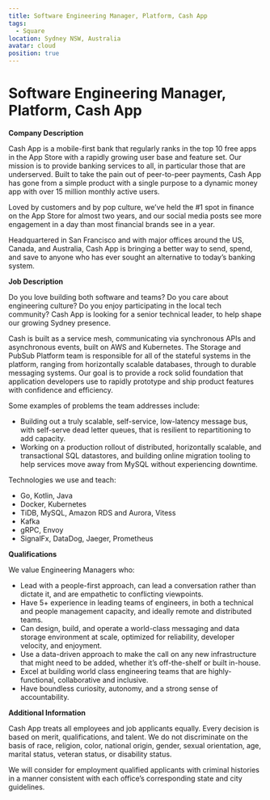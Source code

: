 ```yaml
---
title: Software Engineering Manager, Platform, Cash App
tags:
  - Square
location: Sydney NSW, Australia
avatar: cloud
position: true
---
```


# Software Engineering Manager, Platform, Cash App


**Company Description**

Cash App is a mobile-first bank that regularly ranks in the top 10 free apps in the App Store with a rapidly growing user base and feature set. Our mission is to provide banking services to all, in particular those that are underserved. Built to take the pain out of peer-to-peer payments, Cash App has gone from a simple product with a single purpose to a dynamic money app with over 15 million monthly active users.

Loved by customers and by pop culture, we’ve held the #1 spot in finance on the App Store for almost two years, and our social media posts see more engagement in a day than most financial brands see in a year.

Headquartered in San Francisco and with major offices around the US, Canada, and Australia, Cash App is bringing a better way to send, spend, and save to anyone who has ever sought an alternative to today’s banking system.

**Job Description**

Do you love building both software and teams? Do you care about engineering culture? Do you enjoy participating in the local tech community? Cash App is looking for a senior technical leader, to help shape our growing Sydney presence.

Cash is built as a service mesh, communicating via synchronous APIs and asynchronous events, built on AWS and Kubernetes. The Storage and PubSub Platform team is responsible for all of the stateful systems in the platform, ranging from horizontally scalable databases, through to durable messaging systems. Our goal is to provide a rock solid foundation that application developers use to rapidly prototype and ship product features with confidence and efficiency.

Some examples of problems the team addresses include:

* Building out a truly scalable, self-service, low-latency message bus, with self-serve dead letter queues, that is resilient to repartitioning to add capacity.
* Working on a production rollout of distributed, horizontally scalable, and transactional SQL datastores, and building online migration tooling to help services move away from MySQL without experiencing downtime.

Technologies we use and teach:

* Go, Kotlin, Java
* Docker, Kubernetes
* TiDB, MySQL, Amazon RDS and Aurora, Vitess
* Kafka
* gRPC, Envoy
* SignalFx, DataDog, Jaeger, Prometheus

**Qualifications**

We value Engineering Managers who:

* Lead with a people-first approach, can lead a conversation rather than dictate it, and are empathetic to conflicting viewpoints.
* Have 5+ experience in leading teams of engineers, in both a technical and people management capacity, and ideally remote and distributed teams.
* Can design, build, and operate a world-class messaging and data storage environment at scale, optimized for reliability, developer velocity, and enjoyment.
* Use a data-driven approach to make the call on any new infrastructure that might need to be added, whether it’s off-the-shelf or built in-house.
* Excel at building world class engineering teams that are highly-functional, collaborative and inclusive.
* Have boundless curiosity, autonomy, and a strong sense of accountability.

**Additional Information**

Cash App treats all employees and job applicants equally. Every decision is based on merit, qualifications, and talent. We do not discriminate on the basis of race, religion, color, national origin, gender, sexual orientation, age, marital status, veteran status, or disability status.

We will consider for employment qualified applicants with criminal histories in a manner consistent with each office’s corresponding state and city guidelines.

